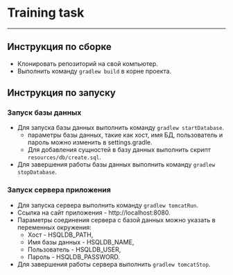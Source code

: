 # Training task

---

## Инструкция по сборке

* Клонировать репозиторий на свой компьютер.
* Выполнить команду `gradlew build` в корне проекта.

## Инструкция по запуску

### Запуск базы данных

* Для запуска базы данных выполнить команду `gradlew startDatabase`.
    * параметры базы данных, такие как хост, имя БД, пользователь и пароль можно изменить в settings.gradle.
    * Для добавления сущностей в базу данных выполнить скрипт `resources/db/create.sql`.
* Для завершения работы базы данных выполнить команду `gradlew stopDatabase`.

### Запуск сервера приложения

* Для запуска сервера выполнить команду `gradlew tomcatRun`.
* Ссылка на сайт приложения - http://localhost:8080.
* Параметры соединения сервера с базой данных можно указать в переменных окружения:
    * Хост - HSQLDB_PATH,
    * Имя базы данных - HSQLDB_NAME,
    * Пользователь - HSQLDB_USER,
    * Пароль - HSQLDB_PASSWORD.
* Для завершения работы сервера выполнить `gradlew tomcatStop`.